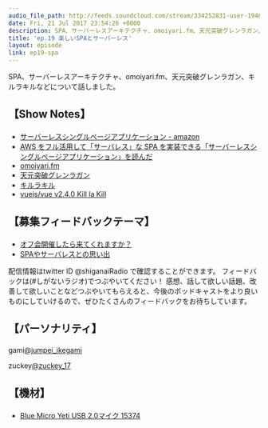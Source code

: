 ```yaml
---
audio_file_path: http://feeds.soundcloud.com/stream/334252831-user-194620696-ep19-spa.mp3
date: Fri, 21 Jul 2017 23:54:26 +0000
description: SPA、サーバーレスアーキテクチャ、omoiyari.fm、天元突破グレンラガン、キルラキルなどについて話しました。
title: 'ep.19 楽しいSPAとサーバーレス'
layout: episode
link: ep19-spa
---
```


<p><span>SPA、サーバーレスアーキテクチャ、omoiyari.fm、天元突破グレンラガン、キルラキルなどについて話しました。</span></p>
<h2>
  <p>【Show Notes】</p>
</h2>
<ul>
  <li><a href="http://amzn.to/2vJVzh3" target="_blank">サーバーレスシングルページアプリケーション - amazon</a></li>
  <li><a href="http://kakakakakku.hatenablog.com/entry/2017/07/16/154523" target="_blank">AWS をフル活用して「サーバレス」な SPA を実装できる「サーバーレスシングルページアプリケーション」を読んだ</a></li>
  <li><a href="http://lean-agile.fm/" target="_blank">omoiyari.fm</a></li>
  <li><a href="http://www.gurren-lagann.net/tv/" target="_blank">天元突破グレンラガン</a></li>
  <li><a href="http://www.kill-la-kill.jp/" target="_blank">キルラキル</a></li>
  <li><a href="https://github.com/vuejs/vue/releases/tag/v2.4.0?utm_campaign=Revue%20newsletter&utm_medium=Newsletter&utm_source=Vue.js%20Feed" target="_blank">vuejs/vue v2.4.0 Kill la Kill</a></li>
</ul>
<h2>
  <p>【募集フィードバックテーマ】</p>
</h2>
<ul>
  <li><a href="http://twitter.com/?status=%23%E3%81%97%E3%81%8C%E3%81%AA%E3%81%84%E3%83%A9%E3%82%B8%E3%82%AA%20%23%E3%82%AA%E3%83%95%E4%BC%9A" target="_blank">オフ会開催したら来てくれますか？</a></li>
  <li><a href="http://twitter.com/?status=%23%e3%81%97%e3%81%8c%e3%81%aa%e3%81%84%e3%83%a9%e3%82%b8%e3%82%aa" target="_blank">SPAやサーバレスとの思い出</a></li>
</ul>
<p><span>
  配信情報はtwitter ID @shiganaiRadio で確認することができます。
  フィードバックは(#しがないラジオ)でつぶやいてください！
  感想、話して欲しい話題、改善して欲しいことなどつぶやいてもらえると、今後のポッドキャストをより良いものにしていけるので、ぜひたくさんのフィードバックをお待ちしています。
</span></p>
<h2>
  <p>【パーソナリティ】</p>
</h2>
<p><span>gami<a href="https://twitter.com/search?q=%40jumpei_ikegami&src=typd&lang=ja" target="_blank">@jumpei_ikegami</a></span></p>
<p><span>zuckey<a href="https://twitter.com/search?q=%40zuckey_17&src=typd&lang=ja" target="_blank">@zuckey_17</a></span></p>
<h2>
  <p>【機材】</p>
</h2>
<ul>
    <li><a href="http://amzn.to/2tlkud3" target="_blank">Blue Micro Yeti USB 2.0マイク 15374</a></li>
</ul>
